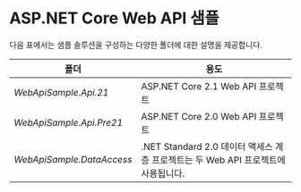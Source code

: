 # <a name="aspnet-core-web-api-sample"></a>ASP.NET Core Web API 샘플

다음 표에서는 샘플 솔루션을 구성하는 다양한 폴더에 대한 설명을 제공합니다.


|              폴더              |                                        용도                                        |
|----------------------------------|---------------------------------------------------------------------------------------|
|   <em>WebApiSample.Api.21</em>   |                         ASP.NET Core 2.1 Web API 프로젝트                          |
| <em>WebApiSample.Api.Pre21</em>  |                         ASP.NET Core 2.0 Web API 프로젝트                          |
| <em>WebApiSample.DataAccess</em> | .NET Standard 2.0 데이터 액세스 계층 프로젝트는 두 Web API 프로젝트에 사용됩니다. |

